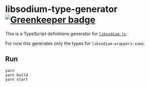 # libsodium-type-generator [![Greenkeeper badge](https://badges.greenkeeper.io/ffflorian/libsodium-type-generator.svg)](https://greenkeeper.io/)

This is a TypeScript definitions generator for [`libsodium.js`](https://github.com/jedisct1/libsodium.js).

For now this generates only the types for `libsodium-wrappers-sumo`.

## Run
```
yarn
yarn build
yarn start
```
